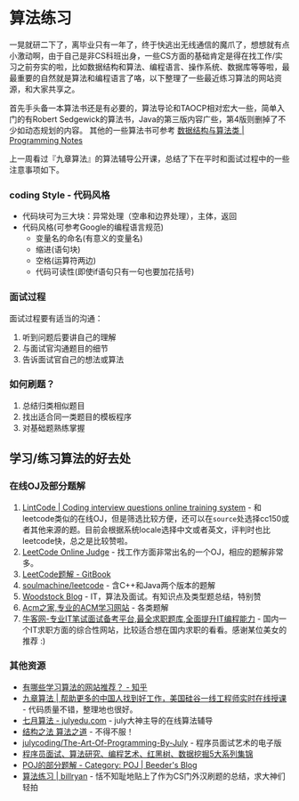 # 算法练习

一晃就研二下了，离毕业只有一年了，终于快逃出无线通信的魔爪了，想想就有点小激动啊，由于自己是非CS科班出身，一些CS方面的基础肯定是得在找工作/实习之前夯实的啦，比如数据结构和算法、编程语言、操作系统、数据库等等啦，最最重要的自然就是算法和编程语言了咯，以下整理了一些最近练习算法的网站资源，和大家共享之。

首先手头备一本算法书还是有必要的，算法导论和TAOCP相对宏大一些，简单入门的有Robert Sedgewick的算法书，Java的第三版内容广些，第4版则删掉了不少如动态规划的内容。
其他的一些算法书可参考 [数据结构与算法类 | Programming Notes](http://prog-notes.yuanbin.me/content/chapter7-textbooks/algo-data-struct.html)

上一周看过『九章算法』的算法辅导公开课，总结了下在平时和面试过程中的一些注意事项如下。

### coding Style - 代码风格

- 代码块可为三大块：异常处理（空串和边界处理），主体，返回
- 代码风格(可参考Google的编程语言规范)
    - 变量名的命名(有意义的变量名)
    - 缩进(语句块)
    - 空格(运算符两边)
    - 代码可读性(即使if语句只有一句也要加花括号)

### 面试过程

面试过程要有适当的沟通：

1. 听到问题后要讲自己的理解
2. 与面试官沟通题目的细节
3. 告诉面试官自己的想法或算法

### 如何刷题？

1. 总结归类相似题目
2. 找出适合同一类题目的模板程序
3. 对基础题熟练掌握

## 学习/练习算法的好去处

### 在线OJ及部分题解

1. [LintCode | Coding interview questions online training system](http://www.lintcode.com) - 和leetcode类似的在线OJ，但是筛选比较方便，还可以在`source`处选择cc150或者其他来源的题。目前会根据系统locale选择中文或者英文，评判时也比leetcode快，总之是比较赞啦。
2. [LeetCode Online Judge](https://leetcode.com/) - 找工作方面非常出名的一个OJ，相应的题解非常多。
3. [LeetCode题解 - GitBook](https://www.gitbook.com/book/siddontang/leetcode-solution/details)
4. [soulmachine/leetcode](https://github.com/soulmachine/leetcode) - 含C++和Java两个版本的题解
5. [Woodstock Blog](http://okckd.github.io/) - IT，算法及面试。有知识点及类型题总结，特别赞
6. [Acm之家,专业的ACM学习网站](http://www.acmerblog.com/) - 各类题解
7. [牛客网-专业IT笔试面试备考平台,最全求职题库,全面提升IT编程能力](http://www.nowcoder.com/) - 国内一个IT求职方面的综合性网站，比较适合想在国内求职的看看。感谢某位美女的推荐 :)

### 其他资源

- [有哪些学习算法的网站推荐？ - 知乎](http://www.zhihu.com/question/20368410)
- [九章算法 | 帮助更多的中国人找到好工作，美国硅谷一线工程师实时在线授课](http://www.ninechapter.com/) - 代码质量不错，整理地也很好。
- [七月算法 - julyedu.com](http://julyedu.com/) - july大神主导的在线算法辅导
- [结构之法 算法之道](http://blog.csdn.net/v_JULY_v) - 不得不服！
- [julycoding/The-Art-Of-Programming-By-July](https://github.com/julycoding/The-Art-Of-Programming-By-July) - 程序员面试艺术的电子版
- [程序员面试、算法研究、编程艺术、红黑树、数据挖掘5大系列集锦](http://blog.csdn.net/v_july_v/article/details/6543438)
- [POJ的部分题解 - Category: POJ | Beeder's Blog](http://beeder.me/categories/POJ/)
- [算法练习 | billryan](http://yuanbin.gitbooks.io/algorithm/content/) - 恬不知耻地贴上了作为CS门外汉刷题的总结，求大神们轻拍
